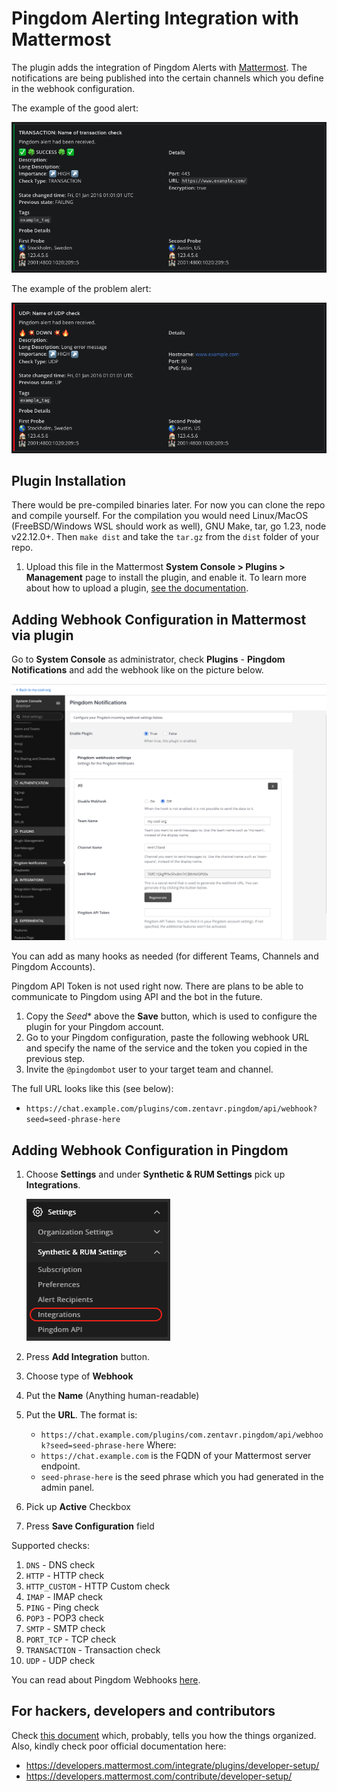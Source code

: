 # Pingdom Alerting Integration with Mattermost

The plugin adds the integration of Pingdom Alerts with [Mattermost](https://mattermost.com/). The notifications are 
being published into the certain channels which you define in the webhook configuration.

The example of the good alert:

 ![pingdom-002.png](assets/readme/pingdom-002.png)

The example of the problem alert:

 ![pingdom-003.png](assets/readme/pingdom-003.png)

## Plugin Installation
There would be pre-compiled binaries later. For now you can clone the repo and compile yourself.
For the compilation you would need Linux/MacOS (FreeBSD/Windows WSL should work as well), GNU Make, tar, go 1.23, node v22.12.0+.
Then `make dist` and take the `tar.gz` from the `dist` folder of your repo.

1. Upload this file in the Mattermost **System Console > Plugins > Management** page to install the plugin, and enable 
   it. To learn more about how to upload a plugin, [see the documentation](https://docs.mattermost.com/administration/plugins.html#plugin-uploads).

## Adding Webhook Configuration in Mattermost via plugin
Go to **System Console** as administrator, check **Plugins** - **Pingdom Notifications** and add the webhook like on 
the picture below.

 ![assets/readme/mattermost-001.png](assets/readme/mattermost-001.png)

You can add as many hooks as needed (for different Teams, Channels and Pingdom Accounts).

Pingdom API Token is not used right now. There are plans to be able to communicate to Pingdom using API and the bot 
in the future.

1. Copy the *Seed** above the **Save** button, which is used to configure the plugin for your Pingdom account.
2. Go to your Pingdom configuration, paste the following webhook URL and specify the name of the service and the 
   token you copied in the previous step.
3. Invite the `@pingdombot` user to your target team and channel.

The full URL looks like this (see below):
- `https://chat.example.com/plugins/com.zentavr.pingdom/api/webhook?seed=seed-phrase-here`

## Adding Webhook Configuration in Pingdom

1. Choose **Settings** and under **Synthetic & RUM Settings** pick up **Integrations**.
 
   ![assets/readme/pingdom-001.png](assets/readme/pingdom-001.png)
 
2. Press **Add Integration** button.
3. Choose type of **Webhook**
4. Put the **Name** (Anything human-readable)
5. Put the **URL**. The format is:
   - `https://chat.example.com/plugins/com.zentavr.pingdom/api/webhook?seed=seed-phrase-here`
   Where:
   - `https://chat.example.com` is the FQDN of your Mattermost server endpoint.
   - `seed-phrase-here` is the seed phrase which you had generated in the admin panel.
6. Pick up **Active** Checkbox
7. Press **Save Configuration** field

Supported checks:
1. `DNS` - DNS check
2. `HTTP` - HTTP check
3. `HTTP_CUSTOM` - HTTP Custom check
4. `IMAP` - IMAP check
5. `PING` - Ping check
6. `POP3` - POP3 check
7. `SMTP` - SMTP check
8. `PORT_TCP` - TCP check
9. `TRANSACTION` - Transaction check
10. `UDP` - UDP check

You can read about Pingdom Webhooks [here](https://www.pingdom.com/resources/webhooks/).

## For hackers, developers and contributors
Check [this document](HACKING.md) which, probably, tells you how the things organized. Also, kindly check poor official
documentation here:
- https://developers.mattermost.com/integrate/plugins/developer-setup/
- https://developers.mattermost.com/contribute/developer-setup/
